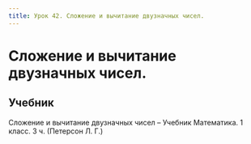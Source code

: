 ```yaml
---
title: Урок 42. Сложение и вычитание двузначных чисел.
---
```


# Сложение и вычитание двузначных чисел.

## Учебник

Сложение и вычитание двузначных чисел – Учебник Математика. 1 класс. 3 ч. (Петерсон Л. Г.)